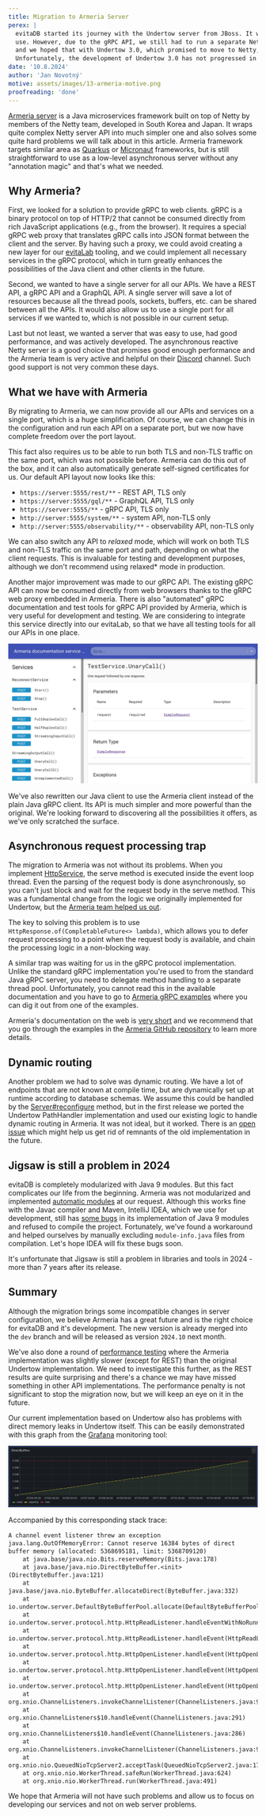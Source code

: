 ```yaml
---
title: Migration to Armeria Server
perex: |
  evitaDB started its journey with the Undertow server from JBoss. It was chosen because of its performance and ease of 
  use. However, due to the gRPC API, we still had to run a separate Netty server under the hood. This was far from ideal,
  and we hoped that with Undertow 3.0, which promised to move to Netty, we could unify all APIs under one server. 
  Unfortunately, the development of Undertow 3.0 has not progressed in years and we had to look for alternatives.
date: '10.8.2024'
author: 'Jan Novotný'
motive: assets/images/13-armeria-motive.png
proofreading: 'done'
---
```


[Armeria server](https://armeria.dev/) is a Java microservices framework built on top of Netty by members of the Netty team, developed in
South Korea and Japan. It wraps quite complex Netty server API into much simpler one and also solves some quite hard 
problems we will talk about in this article. Armeria framework targets similar area as [Quarkus](https://quarkus.io/) or
[Micronaut](https://micronaut.io/) frameworks, but is still straightforward to use as a low-level asynchronous server 
without any "annotation magic" and that's what we needed.

## Why Armeria?

First, we looked for a solution to provide gRPC to web clients. gRPC is a binary protocol on top of HTTP/2 that cannot 
be consumed directly from rich JavaScript applications (e.g., from the browser). It requires a special gRPC web proxy 
that translates gRPC calls into JSON format between the client and the server. By having such a proxy, we could avoid 
creating a new layer for our [evitaLab](12-evitalab-after-6-months.md) tooling, and we could implement all necessary 
services in the gRPC protocol, which in turn greatly enhances the possibilities of the Java client and other clients in 
the future.

Second, we wanted to have a single server for all our APIs. We have a REST API, a gRPC API and a GraphQL API. A single 
server will save a lot of resources because all the thread pools, sockets, buffers, etc. can be shared between all 
the APIs. It would also allow us to use a single port for all services if we wanted to, which is not possible in our
current setup.

Last but not least, we wanted a server that was easy to use, had good performance, and was actively developed. 
The asynchronous reactive Netty server is a good choice that promises good enough performance and the Armeria team is 
very active and helpful on their [Discord](https://armeria.dev/s/discord) channel. Such good support is not very common
these days.

## What we have with Armeria

By migrating to Armeria, we can now provide all our APIs and services on a single port, which is a huge simplification. 
Of course, we can change this in the configuration and run each API on a separate port, but we now have complete freedom 
over the port layout.

This fact also requires us to be able to run both TLS and non-TLS traffic on the same port, which was not possible 
before. Armeria can do this out of the box, and it can also automatically generate self-signed certificates for us. 
Our default API layout now looks like this:

- `https://server:5555/rest/**` - REST API, TLS only
- `https://server:5555/gql/**` - GraphQL API, TLS only
- `https://server:5555/**` - gRPC API, TLS only
- `http://server:5555/system/**` - system API, non-TLS only
- `http://server:5555/observability/**` - observability API, non-TLS only

We can also switch any API to *relaxed* mode, which will work on both TLS and non-TLS traffic on the same port and path,
depending on what the client requests. This is invaluable for testing and development purposes, although we don't 
recommend using relaxed* mode in production.

Another major improvement was made to our gRPC API. The existing gRPC API can now be consumed directly from web browsers 
thanks to the gRPC web proxy embedded in Armeria. There is also "automated" gRPC documentation and test tools for gRPC 
API provided by Armeria, which is very useful for development and testing. We are considering to integrate this service 
directly into our evitaLab, so that we have all testing tools for all our APIs in one place.

![Armeria gRPC documentation viewer](assets/images/13-armeria-grpc-documentation.webp)

We've also rewritten our Java client to use the Armeria client instead of the plain Java gRPC client. Its API is much 
simpler and more powerful than the original. We're looking forward to discovering all the possibilities it offers, 
as we've only scratched the surface.

## Asynchronous request processing trap

The migration to Armeria was not without its problems. When you implement 
[HttpService](https://github.com/line/armeria/blob/main/core/src/main/java/com/linecorp/armeria/server/HttpService.java), 
the serve method is executed inside the event loop thread. Even the parsing of the request body is done asynchronously, 
so you can't just block and wait for the request body in the serve method. This was a fundamental change from the logic 
we originally implemented for Undertow, but the [Armeria team helped us out](https://discord.com/channels/1087271586832318494/1087272728177942629/1253656914106253374).

The key to solving this problem is to use `HttpResponse.of(CompletableFuture<> lambda)`, which allows you to defer 
request processing to a point when the request body is available, and chain the processing logic in a non-blocking way.

A similar trap was waiting for us in the gRPC protocol implementation. Unlike the standard gRPC implementation you're 
used to from the standard Java gRPC server, you need to delegate method handling to a separate thread pool. 
Unfortunately, you cannot read this in the available documentation and you have to go to 
[Armeria gRPC examples](https://github.com/line/armeria-examples/blob/414fe5aedd0cba7a3e24c57437a622e7a8d76fed/grpc/src/main/java/example/armeria/grpc/HelloServiceImpl.java#L53-L59) where you can dig it out from one of the examples.

Armeria's documentation on the web is [very short](https://armeria.dev/docs) and we recommend that you go through 
the examples in the [Armeria GitHub repository](https://github.com/line/armeria-examples/) to learn more details.

## Dynamic routing

Another problem we had to solve was dynamic routing. We have a lot of endpoints that are not known at compile time, 
but are dynamically set up at runtime according to database schemas. We assume this could be handled by 
the [Server#reconfigure](https://github.com/line/armeria/blob/main/core/src/main/java/com/linecorp/armeria/server/Server.java) 
method, but in the first release we ported the Undertow PathHandler implementation and used our existing logic to handle 
dynamic routing in Armeria. It was not ideal, but it worked. There is an [open issue](https://github.com/line/armeria/issues/5758)
which might help us get rid of remnants of the old implementation in the future.

## Jigsaw is still a problem in 2024

evitaDB is completely modularized with Java 9 modules. But this fact complicates our life from the beginning. Armeria 
was not modularized and implemented [automatic modules](https://medium.com/technowriter/heres-a-cool-java-9-feature-automatic-module-name-2746641ebb7)
at our request. Although this works fine with the Javac compiler and Maven, IntelliJ IDEA, which we use for development, 
still has [some bugs](https://youtrack.jetbrains.com/issue/IDEA-353903) in its implementation of Java 9 modules and 
refused to compile the project. Fortunately, we've found a workaround and helped ourselves by manually excluding 
`module-info.java` files from compilation. Let's hope IDEA will fix these bugs soon.

It's unfortunate that Jigsaw is still a problem in libraries and tools in 2024 - more than 7 years after its release.

## Summary

Although the migration brings some incompatible changes in server configuration, we believe Armeria has a great future
and is the right choice for evitaDB and it's development. The new version is already merged into the `dev` branch and 
will be released as version `2024.10` next month.

We've also done a round of [performance testing](https://jmh.morethan.io/?gists=12e66215ecb97d9517c9c1307155691d,fe5d763616a5ef11be471d771a8d6d0b&topBar=Armeria%20vs.%20Undertow%20evitaDB%20API%20performance%20results) where 
the Armeria implementation was slightly slower (except for REST) than the original Undertow implementation. We need to
investigate this further, as the REST results are quite surprising and there's a chance we may have missed something in 
other API implementations. The performance penalty is not significant to stop the migration now, but we will keep an eye
on it in the future.

Our current implementation based on Undertow also has problems with direct memory leaks in Undertow itself. This can be
easily demonstrated with this graph from the [Grafana](https://grafana.com/) monitoring tool:

![Undertow direct memory leak](assets/images/13-undertow-leak.png)

Accompanied by this corresponding stack trace:

```
A channel event listener threw an exception
java.lang.OutOfMemoryError: Cannot reserve 16384 bytes of direct buffer memory (allocated: 5368695181, limit: 5368709120)
	at java.base/java.nio.Bits.reserveMemory(Bits.java:178)
	at java.base/java.nio.DirectByteBuffer.<init>(DirectByteBuffer.java:121)
	at java.base/java.nio.ByteBuffer.allocateDirect(ByteBuffer.java:332)
	at io.undertow.server.DefaultByteBufferPool.allocate(DefaultByteBufferPool.java:149)
	at io.undertow.server.protocol.http.HttpReadListener.handleEventWithNoRunningRequest(HttpReadListener.java:149)
	at io.undertow.server.protocol.http.HttpReadListener.handleEvent(HttpReadListener.java:136)
	at io.undertow.server.protocol.http.HttpOpenListener.handleEvent(HttpOpenListener.java:162)
	at io.undertow.server.protocol.http.HttpOpenListener.handleEvent(HttpOpenListener.java:100)
	at io.undertow.server.protocol.http.HttpOpenListener.handleEvent(HttpOpenListener.java:57)
	at org.xnio.ChannelListeners.invokeChannelListener(ChannelListeners.java:92)
	at org.xnio.ChannelListeners$10.handleEvent(ChannelListeners.java:291)
	at org.xnio.ChannelListeners$10.handleEvent(ChannelListeners.java:286)
	at org.xnio.ChannelListeners.invokeChannelListener(ChannelListeners.java:92)
	at org.xnio.nio.QueuedNioTcpServer2.acceptTask(QueuedNioTcpServer2.java:178)
	at org.xnio.nio.WorkerThread.safeRun(WorkerThread.java:624)
	at org.xnio.nio.WorkerThread.run(WorkerThread.java:491)
```

We hope that Armeria will not have such problems and allow us to focus on developing our services and not on web server 
problems.
